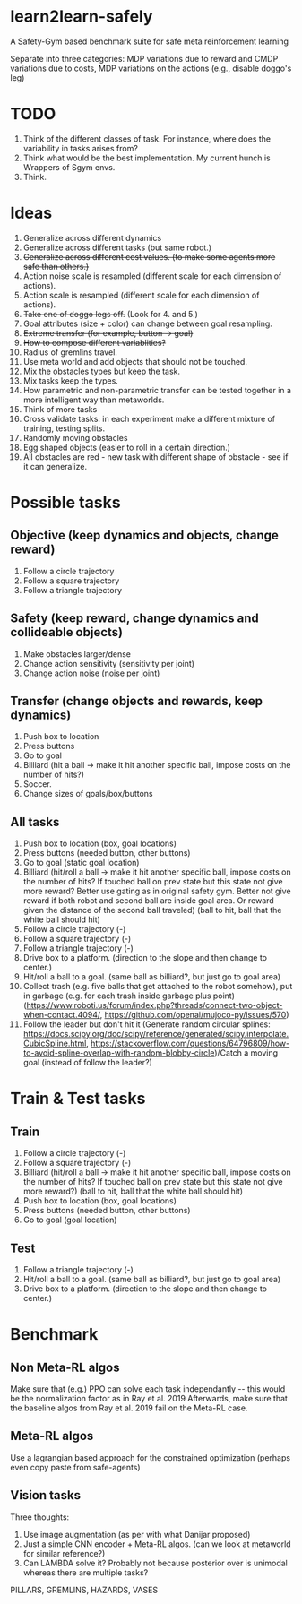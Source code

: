 # learn2learn-safely
A Safety-Gym based benchmark suite for safe meta reinforcement learning

Separate into three categories: MDP variations due to reward and CMDP variations due to costs, MDP variations on the actions (e.g., disable doggo's leg)


# TODO 
1. Think of the different classes of task. For instance, where does the variability in tasks arises from?
2. Think what would be the best implementation. My current hunch is Wrappers of Sgym envs.
3. Think.

# Ideas
1. Generalize across different dynamics
2. Generalize across different tasks (but same robot.)
3. ~~Generalize across different cost values. (to make some agents more safe than others.)~~
4. Action noise scale is resampled (different scale for each dimension of actions).
5. Action scale is resampled (different scale for each dimension of actions).
6. ~~Take one of doggo legs off.~~ (Look for 4. and 5.)
7. Goal attributes (size + color) can change between goal resampling.
8. ~~Extreme transfer (for example, button -> goal)~~
9. ~~How to compose different variablities?~~
10. Radius of gremlins travel.
11. Use meta world and add objects that should not be touched. 
12. Mix the obstacles types but keep the task.
13. Mix tasks keep the types.
14. How parametric and non-parametric transfer can be tested together in a more intelligent way than metaworlds.
15. Think of more tasks
16. Cross validate tasks: in each experiment make a different mixture of training, testing splits.
17. Randomly moving obstacles
18. Egg shaped objects (easier to roll in a certain direction.)
19. All obstacles are red - new task with different shape of obstacle - see if it can generalize.

# Possible tasks
## Objective (keep dynamics and objects, change reward)
1. Follow a circle trajectory
2. Follow a square trajectory
3. Follow a triangle trajectory

## Safety (keep reward, change dynamics and collideable objects)
1. Make obstacles larger/dense
2. Change action sensitivity (sensitivity per joint)
3. Change action noise (noise per joint)

## Transfer (change objects and rewards, keep dynamics)
1. Push box to location
2. Press buttons
3. Go to goal
4. Billiard (hit a ball -> make it hit another specific ball, impose costs on the number of hits?)
5. Soccer.
6. Change sizes of goals/box/buttons

## All tasks
1. Push box to location (box, goal locations)
2. Press buttons (needed button, other buttons)
3. Go to goal (static goal location)
4. Billiard (hit/roll a ball -> make it hit another specific ball, impose costs on the number of hits? If touched ball on prev state but this state not give more reward? Better use gating as in original safety gym. Better not give reward if both robot and second ball are inside goal area. Or reward given the distance of the second ball traveled) (ball to hit, ball that the white ball should hit)
5. Follow a circle trajectory (-)
6. Follow a square trajectory (-)
7. Follow a triangle trajectory (-)
8. Drive box to a platform. (direction to the slope and then change to center.)
9. Hit/roll a ball to a goal. (same ball as billiard?, but just go to goal area)
10. Collect trash (e.g. five balls that get attached to the robot somehow), put in garbage (e.g. for each trash inside garbage plus point) (https://www.roboti.us/forum/index.php?threads/connect-two-object-when-contact.4094/, https://github.com/openai/mujoco-py/issues/570)
11. Follow the leader but don't hit it (Generate random circular splines: https://docs.scipy.org/doc/scipy/reference/generated/scipy.interpolate.CubicSpline.html, https://stackoverflow.com/questions/64796809/how-to-avoid-spline-overlap-with-random-blobby-circle)/Catch a moving goal (instead of follow the leader?)

# Train & Test tasks
## Train
1. Follow a circle trajectory (-)
2. Follow a square trajectory (-)
3. Billiard (hit/roll a ball -> make it hit another specific ball, impose costs on the number of hits? If touched ball on prev state but this state not give more reward?) (ball to hit, ball that the white ball should hit)
4. Push box to location (box, goal locations)
5. Press buttons (needed button, other buttons)
6. Go to goal (goal location)

## Test
1. Follow a triangle trajectory (-)
2. Hit/roll a ball to a goal. (same ball as billiard?, but just go to goal area)
3. Drive box to a platform. (direction to the slope and then change to center.)


# Benchmark
## Non Meta-RL algos
Make sure that (e.g.) PPO can solve each task independantly -- this would be the normalization factor as in Ray et al. 2019
Afterwards, make sure that the baseline algos from Ray et al. 2019 fail on the Meta-RL case.

## Meta-RL algos
Use a lagrangian based approach for the constrained optimization (perhaps even copy paste from safe-agents)

## Vision tasks
Three thoughts: 
1. Use image augmentation (as per with what Danijar proposed)
2. Just a simple CNN encoder + Meta-RL algos. (can we look at metaworld for similar reference?)
3. Can LAMBDA solve it? Probably not because posterior over is unimodal whereas there are multiple tasks?







PILLARS, GREMLINS, HAZARDS, VASES